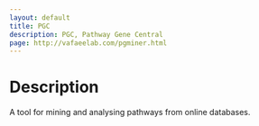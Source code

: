 ```yaml
---
layout: default
title: PGC
description: PGC, Pathway Gene Central
page: http://vafaeelab.com/pgminer.html
---
```


# Description

A tool for mining and analysing pathways from online databases.
